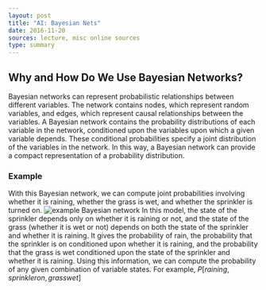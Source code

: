 ```yaml
---
layout: post
title: "AI: Bayesian Nets"
date: 2016-11-20
sources: lecture, misc online sources
type: summary
---
```


## Why and How Do We Use Bayesian Networks?
Bayesian networks can represent probabilistic relationships between different variables. The network contains nodes, which represent random variables, and edges, which represent causal relationships between the variables. A Bayesian network contains the probability distributions of each variable in the network, conditioned upon the variables upon which a given variable depends. These conditional probabilities specify a joint distribution of the variables in the network. In this way, a Bayesian network can provide a compact representation of a probability distribution.

### Example
With this Bayesian network, we can compute joint probabilities involving whether it is raining, whether the grass is wet, and whether the sprinkler is turned on. ![example Bayesian network](https://upload.wikimedia.org/wikipedia/commons/thumb/0/0e/SimpleBayesNet.svg/400px-SimpleBayesNet.svg.png) 
In this model, the state of the sprinkler depends only on whether it is raining or not, and the state of the grass (whether it is wet or not) depends on both the state of the sprinkler and whether it is raining. It gives the probability of rain, the probability that the sprinkler is on conditioned upon whether it is raining, and the probability that the grass is wet conditioned upon the state of the sprinkler and whether it is raining. Using this information, we can compute the probability of any given combination of variable states.
For example, $P[raining, sprinkler on, grass wet]$
